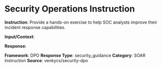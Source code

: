 # Security Operations Instruction

**Instruction**: Provide a hands-on exercise to help SOC analysts improve their incident response capabilities.

**Input/Context**: 

**Response**: 

**Framework**: DPO
**Response Type**: security_guidance
**Category**: SOAR Instruction
**Source**: venkycs/security-dpo
